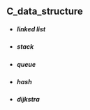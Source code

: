 ## C_data_structure
- <h5 align="left"> linked list </h3>
- <h5 align="left"> stack </h3>
- <h5 align="left"> queue </h3>
- <h5 align="left"> hash </h3>
- <h5 align="left"> dijkstra </h3>

